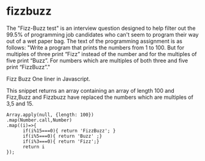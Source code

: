 # fizzbuzz

The "Fizz-Buzz test" is an interview question designed to help filter out the 99.5% of programming job candidates who can't seem to program their way out of a wet paper bag. The text of the programming assignment is as follows:
"Write a program that prints the numbers from 1 to 100. But for multiples of three print “Fizz” instead of the number and for the multiples of five print “Buzz”. For numbers which are multiples of both three and five print “FizzBuzz”."

Fizz Buzz One liner in Javascript. 

This snippet returns an array containing an array of length 100 and Fizz,Buzz and Fizzbuzz have replaced the numbers which are multiples of 3,5 and 15.

    Array.apply(null, {length: 100})
    .map(Number.call,Number)
    .map((i)=>{ 
          if(i%15===0){ return 'FizzBuzz'; } 
          if(i%5===0){ return 'Buzz' ;} 
          if(i%3===0){ return 'Fizz';}   
          return i  
    });
